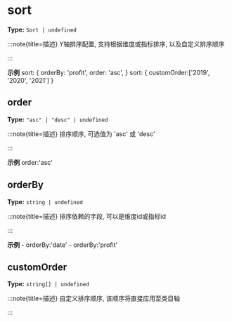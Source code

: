 # sort

**Type:** `Sort | undefined`

:::note{title=描述}
Y轴排序配置, 支持根据维度或指标排序, 以及自定义排序顺序

:::

**示例**
sort: {
  orderBy: 'profit',
  order: 'asc',
}
sort: {
  customOrder:['2019', '2020', '2021']
}




## order

**Type:** `"asc" | "desc" | undefined`

:::note{title=描述}
排序顺序, 可选值为 'asc' 或 'desc'

:::

**示例**
order:'asc'



## orderBy

**Type:** `string | undefined`

:::note{title=描述}
排序依赖的字段, 可以是维度id或指标id

:::

**示例**
\- orderBy:'date'
\- orderBy:'profit'



## customOrder

**Type:** `string[] | undefined`

:::note{title=描述}
自定义排序顺序, 该顺序将直接应用至类目轴

:::

